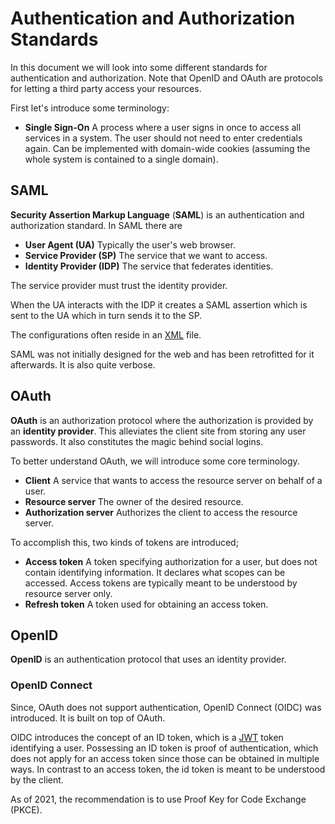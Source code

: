 # Authentication and Authorization Standards

In this document we will look into some different standards for authentication
and authorization. Note that OpenID and OAuth are protocols for letting a third
party access your resources.

First let's introduce some terminology:

- **Single Sign-On** A process where a user signs in once to access all services
  in a system. The user should not need to enter credentials again. Can be
  implemented with domain-wide cookies (assuming the whole system is contained
  to a single domain).

## SAML

**Security Assertion Markup Language** (**SAML**) is an authentication and
authorization standard. In SAML there are

- **User Agent (UA)** Typically the user's web browser.
- **Service Provider (SP)** The service that we want to access.
- **Identity Provider (IDP)** The service that federates identities.

The service provider must trust the identity provider.

When the UA interacts with the IDP it creates a SAML assertion which is sent to
the UA which in turn sends it to the SP.

The configurations often reside in an [XML](../programming/data_formats/xml)
file.

SAML was not initially designed for the web and has been retrofitted for it
afterwards. It is also quite verbose.

## OAuth

**OAuth** is an authorization protocol where the authorization is provided by an
**identity provider**. This alleviates the client site from storing any user
passwords. It also constitutes the magic behind social logins.

To better understand OAuth, we will introduce some core terminology.

- **Client** A service that wants to access the resource server on behalf of a
  user.
- **Resource server** The owner of the desired resource.
- **Authorization server** Authorizes the client to access the resource server.

To accomplish this, two kinds of tokens are introduced;

- **Access token** A token specifying authorization for a user, but does not
  contain identifying information. It declares what scopes can be accessed.
  Access tokens are typically meant to be understood by resource server only.
- **Refresh token** A token used for obtaining an access token.

## OpenID

**OpenID** is an authentication protocol that uses an identity provider.

### OpenID Connect

Since, OAuth does not support authentication, OpenID Connect (OIDC) was
introduced. It is built on top of OAuth.

OIDC introduces the concept of an ID token, which is a [JWT](jwt) token
identifying a user. Possessing an ID token is proof of authentication, which
does not apply for an access token since those can be obtained in multiple ways.
In contrast to an access token, the id token is meant to be understood by the
client.

As of 2021, the recommendation is to use Proof Key for Code Exchange (PKCE).
